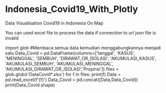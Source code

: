 # Indonesia_Covid19_With_Plotly
Data Visualisation Covid19 in Indonesia On Map 

You can used excel file to process the data if connection to url json file is invalid

import glob
#Membaca semua data kemudian menggabungkannya menjadi satu
Data_Covid = pd.DataFrame(columns=['tanggal', 'KASUS', 'MENINGGAL', 'SEMBUH', 'DIRAWAT_OR_ISOLASI',
       'AKUMULASI_KASUS', 'AKUMULASI_SEMBUH', 'AKUMULASI_MENINGGAL',
       'AKUMULASI_DIRAWAT_OR_ISOLASI','Propinsi'])
files = glob.glob(r'DataCovid*.xlsx')
for f in files:
    print(f)
    Data = pd.read_excel(f'{f}')
    Data_Covid = pd.concat([Data,Data_Covid])
    print(Data_Covid.shape)
